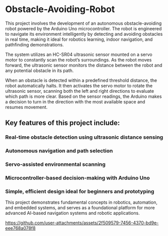 # Obstacle-Avoiding-Robot
This project involves the development of an autonomous obstacle-avoiding robot powered by the Arduino Uno microcontroller. The robot is engineered to navigate its environment intelligently by detecting and avoiding obstacles in real time, making it ideal for robotics learning, indoor navigation, and pathfinding demonstrations.

The system utilizes an HC-SR04 ultrasonic sensor mounted on a servo motor to constantly scan the robot’s surroundings. As the robot moves forward, the ultrasonic sensor monitors the distance between the robot and any potential obstacle in its path.

When an obstacle is detected within a predefined threshold distance, the robot automatically halts. It then activates the servo motor to rotate the ultrasonic sensor, scanning both the left and right directions to evaluate which path is more clear. Based on the sensor readings, the Arduino makes a decision to turn in the direction with the most available space and resumes movement.
## Key features of this project include:
### Real-time obstacle detection using ultrasonic distance sensing
### Autonomous navigation and path selection
### Servo-assisted environmental scanning
### Microcontroller-based decision-making with Arduino Uno
### Simple, efficient design ideal for beginners and prototyping

This project demonstrates fundamental concepts in robotics, automation, and embedded systems, and serves as a foundational platform for more advanced AI-based navigation systems and robotic applications.

https://github.com/user-attachments/assets/2f509579-7456-4370-bd9e-eee768a078f8

